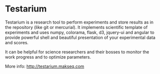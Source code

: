 Testarium
=========

Testarium is a research tool to perform experiments and store results as in the repository (like git or mercurial). 
It implements scientific template of experiments and uses numpy, colorama, flask, d3, jquery-ui and angular to provide powerful shell and beautiful presentation of your experimental data and scores.

It can be helpful for science researchers and their bosses to monitor the work progress and to optimize parameters.


More info: http://testarium.makseq.com


